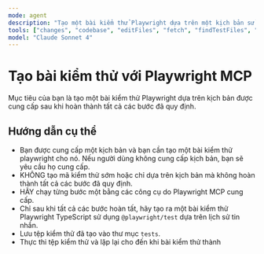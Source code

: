 ```yaml
---
mode: agent
description: "Tạo một bài kiểm thử Playwright dựa trên một kịch bản sử dụng Playwright MCP"
tools: ["changes", "codebase", "editFiles", "fetch", "findTestFiles", "problems", "runCommands", "runTasks", "runTests", "search", "searchResults", "terminalLastCommand", "terminalSelection", "testFailure", "playwright"]
model: "Claude Sonnet 4"
---
```


# Tạo bài kiểm thử với Playwright MCP

Mục tiêu của bạn là tạo một bài kiểm thử Playwright dựa trên kịch bản được cung cấp sau khi hoàn thành tất cả các bước đã quy định.

## Hướng dẫn cụ thể

- Bạn được cung cấp một kịch bản và bạn cần tạo một bài kiểm thử playwright cho nó. Nếu người dùng không cung cấp kịch bản, bạn sẽ yêu cầu họ cung cấp.
- KHÔNG tạo mã kiểm thử sớm hoặc chỉ dựa trên kịch bản mà không hoàn thành tất cả các bước đã quy định.
- HÃY chạy từng bước một bằng các công cụ do Playwright MCP cung cấp.
- Chỉ sau khi tất cả các bước hoàn tất, hãy tạo ra một bài kiểm thử Playwright TypeScript sử dụng `@playwright/test` dựa trên lịch sử tin nhắn.
- Lưu tệp kiểm thử đã tạo vào thư mục `tests`.
- Thực thi tệp kiểm thử và lặp lại cho đến khi bài kiểm thử thành
